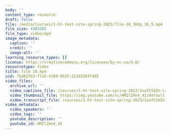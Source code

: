 ```yaml
---
body: ''
content_type: resource
draft: false
file: /media/courses/1-ht-test-site-spring-2023/file-10_360p_16_9.mp4
file_size: 4303305
file_type: video/mp4
image_metadata:
  caption: ''
  credit: ''
  image-alt: ''
learning_resource_types: []
license: https://creativecommons.org/licenses/by-nc-sa/4.0/
resourcetype: Video
title: file 10.mp4
uid: 7bd02fb3-f7a5-4109-9535-212d3384f485
video_files:
  archive_url: ''
  video_captions_file: /courses/1-ht-test-site-spring-2023/1xafCSUZn-LxlcKyuG02PzLxanpWsOpaC_transcript.webvtt
  video_thumbnail_file: https://img.youtube.com/vi/HMZlZmn4_4I/default.jpg
  video_transcript_file: /courses/1-ht-test-site-spring-2023/1xafCSUZn-LxlcKyuG02PzLxanpWsOpaC_transcript.pdf
video_metadata:
  video_speakers: ''
  video_tags: ''
  youtube_description: ''
  youtube_id: HMZlZmn4_4I
---
```

